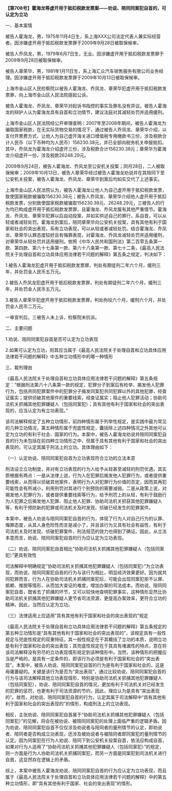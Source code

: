 **【第708号】霍海龙等虚开用于抵扣税款发票案——劝说、陪同同案犯自首的，可认定为立功**

一、基本案情

被告人霍海龙，男，1975年11月4日生，系上海XXX公司法定代表人兼实际经营者。因涉嫌虚开用于抵扣税款发票罪于2009年9月28日被取保候审。

被告人乔凤龙，男，1979年6月7日生，无业。因涉嫌虚开用于抵扣税款发票罪于2009年9月28日被取保候审。

被告人章荣华，男，1981年1月11日生，系上海汇众汽车销售服务有限公司业务经理。因涉嫌虚开用于抵扣税款发票罪于2009年10月13日被取保候审。

上海市金山区人民检察院以被告人霍海龙、乔凤龙、章荣华犯虚开用于抵扣税款发票罪，向上海市金山区人民法院提起公诉。

被告人霍海龙、乔凤龙、章荣华对起诉书指控的事实及罪名没有异议。被告人霍海龙的辩护人认为霍海龙具有自首和立功情节，建议法庭对其减轻处罚并适用缓刑。

上海市金山区人民法院经公开审理查明：2007年至2008年期间，被告人霍海龙为骗取国家税款，在无实际货物交易的情况下，通过被告人乔凤龙、章荣华介绍，以支付开票费方式，让他人为自己虚开海关进口增值税专用缴款书三份，涉及税款合计人民币（以下币种均为人民币）156230.38元，并已全部向税务机关申报抵扣。其中，乔凤龙为霍海龙介绍虚开三份，涉及税款合计156230.38元；章荣华为霍海龙介绍虚开一份，涉及税款26248.29元。

2009年9月24日，被告人霍海龙、乔风龙至公安机关投案；同月28日，二人被取保候审；2009年10月13日，被告人章荣华经过被告人霍海龙劝说并在其陪同下至公安机关投案，被告人霍海龙、乔凤龙、章荣华到案后均如实交代了上述事实。

上海市金山区人民法院认为，被告人霍海龙让他人为自己虚开用于抵扣税款发票，致使国家税款被骗取156230.38元；被告人乔凤龙、章荣华介绍他人虚开用于抵扣税款发票，分别致使国家税款被骗取156230.38元、26248.29元，三被告人的行为均已构成虚开用于抵扣税款发票罪，且霍海龙、乔风龙属有其他严重情节。霍海龙、乔凤龙、章荣华犯罪以后自动投案，并如实供述自己的罪行，系自首，可以从轻或者减轻处罚。霍海龙到案后，陪同章荣华向公安机关投案，具有其他有利于国家和社会的突出表现，系有立功表现，可以从轻或者减轻处罚。结合霍海龙、乔凤龙、章荣华认罪态度较好且有悔罪表现，对霍海龙、乔凤龙减轻处罚并适用缓刑，对章荣华从轻处罚并适用缓刑。依照《中华人民共和国刑法》第二百零五条第一款、第四款、第六十七条第一款、第六十八条第一款、第七十二条，《最高人民法院关于处理自首和立功具体应用法律若干问题的解释》第五条之规定，判决如下：

1.被告人霍海龙犯虚开用于抵扣税款发票罪，判处有期徒刑二年六个月，缓刑三年，并处罚金人民币五万元。

2.被告人乔凤龙犯虚开用于抵扣税款发票罪，判处有期徒刑二年六个月，缓刑三年，并处罚金人民币五万元。

3.被告人章荣华犯虚开用于抵扣税款发票罪，判处拘役六个月，缓刑六个月，并处罚金人民币二万元。

一审宣判后，三被告人未上诉，检察院未抗诉。

二、主要问题

1.劝说、陪同同案犯自首是否可认定为立功表现

2.如果可认定为立功，则其应当属于《最高人民法院关于处理自首和立功具体应用法律若干问题的解释》中五种立功情形中的哪一种情形

三、裁判理由

《最高人民法院关于处理自首和立功具体应用法律若干问题的解释》第五条规定：“根据刑法第六十八条第一款的规定，犯罪分子到案后有检举、揭发他人犯罪行为，包括共同犯罪案件中的犯罪分子揭发同案犯共同犯罪以外的其他犯罪，经查证属实；提供侦破其他案件的重要线索，经查证属实；阻止他人犯罪活动；协助司法机关抓捕其他犯罪嫌疑人（包括同案犯）；具有其他有利于国家和社会的突出表现的，应当认定为有立功表现。”

该司法解释规定了五种立功情形，前四种情形属于列举性规定，是实践中最为常见的几种立功情况，第五种情形属于兜底性规定，囊括除上述四种情况之外其他可认定为立功的有利于社会、国家的行为。本案中，被告人霍海龙劝说并陪同同案犯自首的行为未包括在前四种立功情形之中，但属于具有其他有利于国家和社会的突出表现的，可认定其属于刑法上的立功。具体理由如下：

（一）认定劝说、陪同同案犯自首为立功表现符合立功的立法本意

刑法设立立功制度，并对有立功表现的行为人给予从轻甚至减轻的刑罚优遇，其实质根据有两点：一是从法律上说，行为人在犯罪后揭发他人犯罪行为，或者提供重要线索，从而得以侦破其他案件，表明行为人对犯罪行为价值的否定，因而其再犯可能性会有所减小，利用刑罚对其进行个别预防的需要减弱。二是从政策上说，对揭发他人犯罪行为，或者提供重要线索等行为，给予刑罚上的从轻，有利于鼓励行为人犯罪之后揭发他人犯罪、阻止他人犯罪、协助司法机关抓获其他犯罪嫌疑人等，有利于预防新的犯罪或司法机关及时发现、侦破已经发生的犯罪案件。

本案中，被告人劝说与陪同同案犯自首的行为，体现了行为人对自己行为的认罪、悔罪态度，从其人身危险性而言是减小了，并且该行为又具有社会有益性，有利于司法机关及时发现、侦破犯罪案件，刑法规范的效力也得到了确证。因此，从立法本意而言，劝说、陪同同案犯自首的行为应认定为立功表现。

（二）劝说、陪同同案犯自首相比“协助司法机关抓捕其他犯罪嫌疑人（包括同案犯）”更具有效性

司法解释中明确规定“协助司法机关抓捕其他犯罪嫌疑人（包括同案犯）”为立功表现，而劝说、陪同同案犯自首的行为与该行为相比，明显经济效果更好。因为就共同犯罪而言，行为人在协助司法机关抓捕同案犯后，可能会出现同案犯拒不认罪、抵赖、推脱等情形，从而加大查证的难度，增加办案的司法成本。而劝说、陪同同案犯自首，既省去了抓捕的环节，又可以较快地查明犯罪事实，这种情形显然比协助司法机关抓捕其他犯罪嫌疑人更节省司法资源，更提高办案效率，更符合立功的精神，因此，当然应认定为立功。

（三）法律适用上应适用“具有其他有利于国家和社会的突出表现的”规定

《最高人民法院关于处理自首和立功具体应用法律若干问题的解释》第五条规定的第五种立功情形是“具有其他有利于国家和社会的突出表现的”，该规定具有一般性规定与兜底性规定的双重特征。其一般性规定在于其概括了立功的本质，说明立功是有利于国家和社会的突出表现；其兜底性规定在于其具有堵漏性的特点，意在将该司法解释没有穷尽的立功表现情形规定到该种情形中。当然，该种情形的把握应当是严格的，是具有一定条件的，即该行为必须是有利于国家和社会的“突出表现”。本案中，被告人劝说、陪同同案犯自首的行为是有利于国家和社会的，这是毋庸置疑的。关键是该行为是否为“突出表现”，通过比较劝说、陪同同案犯自首的行为与该司法解释其他立功表现情形，特别是协助司法机关抓捕其他犯罪嫌疑人（包括同案犯），劝说、陪同同案犯自首的情况，更加有利于司法机关对已经发生的犯罪的惩罚，也更有利于司法资源的节约，因此，理应认为是具有“突出表现的”。故而，对劝说、陪同同案犯自首的行为，认定其属于司法解释中“具有其他有利于国家和社会的突出表现的”的情形，构成刑法上的立功表现。

相反，主张劝说、陪同同案犯自首属于“协助司法机关抓捕其他犯罪嫌疑人（包括同案犯）”的见解，将会在被劝说、被陪同同案犯的处理上面临严重的逻辑矛盾。因为劝说、陪同同案犯自首不仅仅涉及劝说者与陪同者的量刑情节的认定，即劝说者、陪同者是否构成立功表现，还涉及被劝说者与被陪同者即同案犯的量刑情节的认定。因为同案犯在行为人劝说、陪同下到公安机关投案自首，依法应构成自首，如果对行为人适用了“协助司法机关抓捕其他犯罪嫌疑人（包括同案犯）”的规定，则一方面是行为人协助司法机关抓捕同案犯，而另一方面是同案犯到司法机关进行自首，这显然存在逻辑上的矛盾。

综上，本案中被告人霍海龙劝说、陪同同案犯自首的行为应认定为立功表现，而且属于《最高人民法院关于处理自首和立功具体应用法律若干问题的解释》中的第五种立功情形，即“具有其他有利于国家、社会的突出表现”的情形。